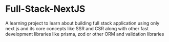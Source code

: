 # Full-Stack-NextJS
A learning project to learn about building full stack application using only next js and its core concepts like SSR and CSR along with other fast development libraries like prisma, zod or other ORM and validation libraries
